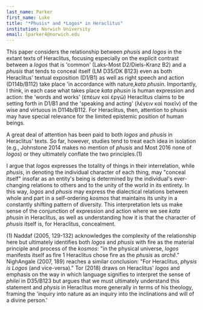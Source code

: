 ```yaml
---
last_name: Parker
first_name: Luke
title: "*Phusis* and *Logos* in Heraclitus"
institution: Norwich University
email: lparker4@norwich.edu
---
```

This paper considers the relationship between *phusis* and *logos* in the extant texts of Heraclitus, focusing especially on the explicit contrast between a *logos* that is 'common' (Laks-Most D2/Diels-Kranz B2) and a *phusis* that tends to conceal itself (LM D35/DK B123) even as both Heraclitus' textual exposition (D1/B1) as well as right speech and action (D114b/B112) take place 'in accordance with nature,*kata phusin*. Importantly, I think, in each case what takes place *kata phusin* is human expression and action: the 'words and works' (ἐπέων καὶ ἐργῶ)
Heraclitus claims to be setting forth in D1/B1 and the 'speaking and acting' (λέγειν καὶ ποιεῖν) of the wise and virtuous in D114b/B112. For Heraclitus, then, attention to phusis may have special relevance for the limited epistemic position of human beings.

A great deal of attention has been paid to both *logos* and *phusis* in Heraclitus' texts. So far, however, studies tend to treat each idea in isolation (e.g., Johnstone 2014 makes no mention of *phusis* and Most 2016 none of *logos*) or they ultimately conflate the two principles.(1)

I argue that *logos* expresses the totality of things in their interrelation, while *phusis*, in denoting the individual character of each thing, may "conceal itself" insofar as an entity's being is determined by the individual's ever-changing relations to others and to the unity of the world in its entirety. In this way, *logos* and *phusis* may express the dialectical relations between whole and part in a self-ordering *kosmos* that maintains its unity in a constantly shifting pattern of diversity. This interpretation lets us make sense of the conjunction of expression and action where we see *kata phusin* in Heraclitus, as well as understanding how it is that the character of *phusis* itself is, for Heraclitus, concealment.

(1) Naddaf (2005, 129-132) acknowledges the complexity of the relationship here but ultimately identifies both *logos* and *phusis* with fire as the material principle and process of the *kosmos*: "in the physical universe, *logos* manifests itself as fire 1 Heraclitus chose fire as the *phusis* as *archê*." NighAngale (2007, 189) reaches a similar conclusion: "For Heraclitus, *physis is Logos* (and vice-versa)." Tor (2018) draws on Heraclitus' *logos* and emphasis on the way in which language signifies to interpret the sense of *philei* in D35/B123 but argues that we must ultimately understand this statement and *physis* in Heraclitus more generally in terms of his theology, framing the 'inquiry into nature as an inquiry into the inclinations and will of a divine person.'
